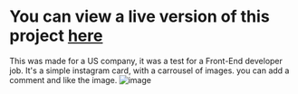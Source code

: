 # You can view a live version of this project [here](https://ginosinstagramclone.netlify.app)
This was made for a US company, it was a test for a Front-End developer job. It's a simple instagram card, with a carrousel of images. you can add a comment and like the image.
![image](https://user-images.githubusercontent.com/104650963/193333254-3d49c667-501e-466d-a14e-8612a97233ba.png)


